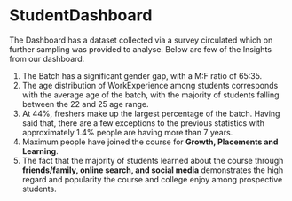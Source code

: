# StudentDashboard

The Dashboard has a dataset collected via a survey circulated which on further sampling was provided to analyse.
Below are few of the Insights from our dashboard.

1. The Batch has a significant gender gap, with a M:F ratio of 65:35.
2. The age distribution of WorkExperience among students corresponds with the average age of the batch, with the majority of students falling between the 22 and 25 age range.
3. At 44%, freshers make up the largest percentage of the batch. Having said that, there are a few exceptions to the previous statistics with approximately 1.4% people are having more than 7 years.
4. Maximum people have joined the course for **Growth, Placements and Learning**.
5. The fact that the majority of students learned about the course through **friends/family, online search, and social media** demonstrates the high regard and popularity the course and college enjoy among prospective students.
